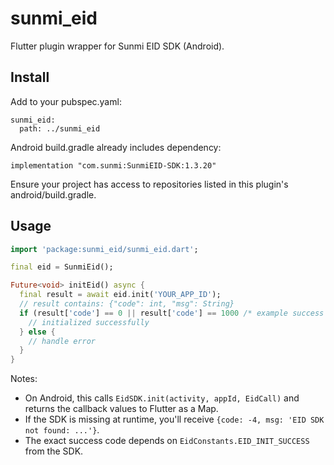 # sunmi_eid

Flutter plugin wrapper for Sunmi EID SDK (Android).

## Install

Add to your pubspec.yaml:

```
sunmi_eid:
  path: ../sunmi_eid
```

Android build.gradle already includes dependency:
```
implementation "com.sunmi:SunmiEID-SDK:1.3.20"
```
Ensure your project has access to repositories listed in this plugin's android/build.gradle.

## Usage

```dart
import 'package:sunmi_eid/sunmi_eid.dart';

final eid = SunmiEid();

Future<void> initEid() async {
  final result = await eid.init('YOUR_APP_ID');
  // result contains: {"code": int, "msg": String}
  if (result['code'] == 0 || result['code'] == 1000 /* example success code */) {
    // initialized successfully
  } else {
    // handle error
  }
}
```

Notes:
- On Android, this calls `EidSDK.init(activity, appId, EidCall)` and returns the callback values to Flutter as a Map.
- If the SDK is missing at runtime, you'll receive `{code: -4, msg: 'EID SDK not found: ...'}`.
- The exact success code depends on `EidConstants.EID_INIT_SUCCESS` from the SDK.

